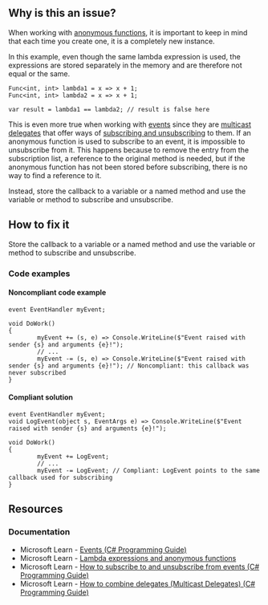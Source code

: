 ## Why is this an issue?

When working with [anonymous
functions](https://learn.microsoft.com/en-us/dotnet/csharp/language-reference/operators/lambda-expressions), it is important to keep in mind that each time you create one, it is a completely new instance.

In this example, even though the same lambda expression is used, the expressions are stored separately in the memory and are therefore not equal or
the same.

    Func<int, int> lambda1 = x => x + 1;
    Func<int, int> lambda2 = x => x + 1;
    
    var result = lambda1 == lambda2; // result is false here

This is even more true when working with [events](https://learn.microsoft.com/en-us/dotnet/csharp/programming-guide/events/) since they
are [multicast
delegates](https://learn.microsoft.com/en-us/dotnet/csharp/programming-guide/delegates/how-to-combine-delegates-multicast-delegates) that offer ways of [subscribing and
unsubscribing](https://learn.microsoft.com/en-us/dotnet/csharp/programming-guide/events/how-to-subscribe-to-and-unsubscribe-from-events) to them. If an anonymous function is used to subscribe to an event, it is impossible to unsubscribe from it. This happens because to
remove the entry from the subscription list, a reference to the original method is needed, but if the anonymous function has not been stored before
subscribing, there is no way to find a reference to it.

Instead, store the callback to a variable or a named method and use the variable or method to subscribe and unsubscribe.

## How to fix it

Store the callback to a variable or a named method and use the variable or method to subscribe and unsubscribe.

### Code examples

#### Noncompliant code example

    event EventHandler myEvent;
    
    void DoWork()
    {
            myEvent += (s, e) => Console.WriteLine($"Event raised with sender {s} and arguments {e}!");
            // ...
            myEvent -= (s, e) => Console.WriteLine($"Event raised with sender {s} and arguments {e}!"); // Noncompliant: this callback was never subscribed
    }

#### Compliant solution

    event EventHandler myEvent;
    void LogEvent(object s, EventArgs e) => Console.WriteLine($"Event raised with sender {s} and arguments {e}!");
    
    void DoWork()
    {
            myEvent += LogEvent;
            // ...
            myEvent -= LogEvent; // Compliant: LogEvent points to the same callback used for subscribing
    }

## Resources

### Documentation

-   Microsoft Learn - [Events (C# Programming Guide)](https://learn.microsoft.com/en-us/dotnet/csharp/programming-guide/events/)
-   Microsoft Learn - [Lambda expressions
  and anonymous functions](https://learn.microsoft.com/en-us/dotnet/csharp/language-reference/operators/lambda-expressions)
-   Microsoft Learn - [How to subscribe to
  and unsubscribe from events (C# Programming Guide)](https://learn.microsoft.com/en-us/dotnet/csharp/programming-guide/events/how-to-subscribe-to-and-unsubscribe-from-events)
-   Microsoft Learn - [How to combine
  delegates (Multicast Delegates) (C# Programming Guide)](https://learn.microsoft.com/en-us/dotnet/csharp/programming-guide/delegates/how-to-combine-delegates-multicast-delegates)